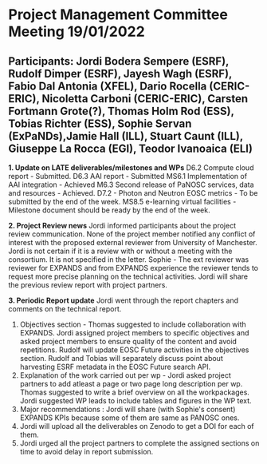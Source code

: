 Project Management Committee Meeting 19/01/2022
===============================================

Participants: Jordi Bodera Sempere (ESRF), Rudolf Dimper (ESRF), Jayesh Wagh (ESRF), Fabio Dal Antonia (XFEL), Dario Rocella (CERIC-ERIC), Nicoletta Carboni (CERIC-ERIC), Carsten Fortmann Grote(?), Thomas Holm Rod (ESS), Tobias Richter (ESS), Sophie Servan (ExPaNDs),Jamie Hall (ILL), Stuart Caunt (ILL), Giuseppe La Rocca (EGI), Teodor Ivanoaica (ELI)
--

**1. Update on LATE deliverables/milestones and WPs**
D6.2 Compute cloud report - Submitted.
D6.3 AAI report - Submitted
MS6.1 Implementation of AAI integration - Achieved
M6.3 Second release of PaNOSC services, data and resources - Achieved. 
D7.2 - Photon and Neutron EOSC metrics - To be submitted by the end of the week. 
MS8.5 e-learning virtual facilities - Milestone document should be ready by the end of the week. 




**2. Project Review news**
Jordi informed participants about the project review communication. None of the project member notified any conflict of interest with the proposed external reviewer from University of Manchester.
Jordi is not certain if it is a review with or without a meeting with the consortium. It is not specified in the letter.
Sophie - The ext reviewer was reviewer for EXPANDS and from EXPANDS experience the reviewer tends to request more precise planning on the technical activities.
Jordi will share the previous review report with project partners. 

**3. Periodic Report update**
Jordi went through the report chapters and comments on the technical report.

1. Objectives section - Thomas suggested to include collaboration with EXPANDS. Jordi assigned project members to specific objectives and asked project members to ensure quality of the content and avoid repetitions.
Rudolf will update EOSC Future activities in the objectives section. Rudolf and Tobias will separately discuss point about harvesting ESRF metadata in the EOSC Future search API. 
2. Explanation of the work carried out per wp - Jordi asked project partners to add atleast a page or two page long description per wp. Thomas suggested to write a brief overview on all the workpackages.
Jordi suggested WP leads to include tables and figures in the WP text. 
3. Major recommendations : Jordi will share (with Sophie's consent) EXPANDS KPIs because some of them are same as PANOSC ones.
4. Jordi will upload all the deliverables on Zenodo to get a DOI for each of them. 
5. Jordi urged all the project partners to complete the assigned sections on time to avoid delay in report submission.





